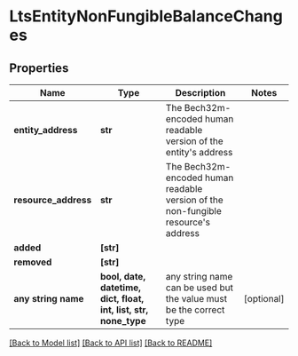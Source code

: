 # LtsEntityNonFungibleBalanceChanges


## Properties
Name | Type | Description | Notes
------------ | ------------- | ------------- | -------------
**entity_address** | **str** | The Bech32m-encoded human readable version of the entity&#39;s address | 
**resource_address** | **str** | The Bech32m-encoded human readable version of the non-fungible resource&#39;s address  | 
**added** | **[str]** |  | 
**removed** | **[str]** |  | 
**any string name** | **bool, date, datetime, dict, float, int, list, str, none_type** | any string name can be used but the value must be the correct type | [optional]

[[Back to Model list]](../README.md#documentation-for-models) [[Back to API list]](../README.md#documentation-for-api-endpoints) [[Back to README]](../README.md)



